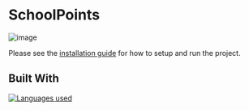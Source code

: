 # SchoolPoints
![image](https://github.com/Laptop-Salad/SchoolPoints/assets/80591698/400b4a38-f92a-4b2a-af89-f75088729c9b)


Please see the [installation guide](Docs/Installation.md) for how to setup and run the project.

## Built With
[![Languages used](https://skillicons.dev/icons?i=html,css,js,python,flask,sqlite)](https://skillicons.dev)
